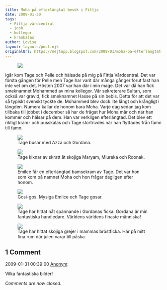 ```yaml
---
title: Moha på efterlängtat besök i Fittja
date: 2009-01-30
tags: 
  - Fittja vårdcentral
  - jobb
  - kollegor
  - kramkalas	
author: Lovisa
layout: layouts/post.njk
originalUrl: https://nejtupp.blogspot.com/2009/01/moha-pa-efterlangtat-besok-i-fittja.html
---
```


<figure>
	<img src="../../../img/2009/01/_MG_0514_1024pix.jpg">
</figure>

Igår kom Tage och Pelle och hälsade på mig på Fittja Vårdcentral. Det var första gången för Pelle men Tage har varit där många gånger förut fast han inte vet om det. Hösten 2007 var han där i min mage. Det var då han fick smeknamnet Mohammed av mina kollegor. Vår sekreterare Sultan, som också var gravid, fick smeknamnet Hasse på sin bebis. Detta för att det var så typiskt svenskt tyckte de. Mohammed blev dock lite långt och krångligt i längden. Numera kallar de honom bara Moha. Varje dag sedan jag kom tillbaka till jobbet i december så har de frågat hur Moha mår och när han kommer och hälsar på dem. Han var verkligen efterlängtad. Det blev ett riktigt kram- och pusskalas och Tage stortrivdes när han flyttades från famn till famn.

<figure>
	<img src="../../../img/2009/01/_MG_0500_1024pix.jpg">
	<figcaption>Tage busar med Azza och Gordana.</figcaption>
</figure>

<figure>
	<img src="../../../img/2009/01/_MG_0534_1024pix.jpg">
	<figcaption>Tage kiknar av skratt åt skojiga Maryam, Miureka och Roonak.</figcaption>
</figure>

<figure>
	<img src="../../../img/2009/01/_MG_0545_1024pix.jpg">
	<figcaption>Emilce får en efterlängtad bamsekram av Tage. Det var hon som kom på namnet Moha och hon frågar dagligen efter honom.</figcaption>
</figure>

<figure>
	<img src="../../../img/2009/01/_MG_0548_1024pix.jpg">
	<figcaption>Gosi-gos. Mysiga Emilce och Tage gosar.</figcaption>
</figure>

<figure>
	<img src="../../../img/2009/01/_MG_0491_1024pix.jpg">
	<figcaption>Tage har hittat nåt spännande i Gordanas ficka. Gordana är min fantastiska handledare. Världens världens finaste människa!</figcaption>
</figure>

<figure>
	<img src="../../../img/2009/01/_MG_0555_1024pix.jpg">
	<figcaption>Tage har hittat skojiga grejer i mammas bröstficka. Här på mitt fina rum där julen varar till påska.</figcaption>
</figure>

<div class="comments">
	<div class="comments-header"><h2>1 Comment</h2></div>
	<div class="comments-body">
			<div class="comment" id="comment-5906370545514898353">
				<p class="comment-header">
					<date datetime="2009-01-31T00:39:00.000+01:00">2009-01-31 00:39:00</date> 
					<a href="undefined" rel="nofollow">Anonym</a>:
				</p>
				<div class="comment-content"><p>Vilka fantastiska bilder!</p></div>
				<div class="comment-footer"></div>
			</div></div>
	<p class="comments-footer"><em>Comments are now closed.</em></p>
</div>